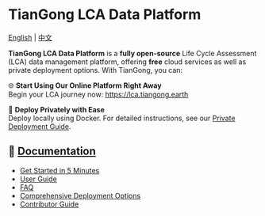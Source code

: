 # TianGong LCA Data Platform

[English](./README.md) | [中文](./README_CN.md)

**TianGong LCA Data Platform** is a **fully open-source** Life Cycle Assessment (LCA) data management platform, offering **free** cloud services as well as private deployment options. With TianGong, you can:

🌐 **Start Using Our Online Platform Right Away**  
Begin your LCA journey now: <a href="https://lca.tiangong.earth" target="_blank">https://lca.tiangong.earth</a>

🐳 **Deploy Privately with Ease**  
Deploy locally using Docker. For detailed instructions, see our <a href="https://docs.tiangong.earth/deploy/local-deploy" target="_blank">Private Deployment Guide</a>.

## 📖 <a href="https://docs.tiangong.earth/en/" target="_blank">Documentation</a>

- <a href="https://docs.tiangong.earth/en/category/quick-start" target="_blank">Get Started in 5 Minutes</a>
- <a href="https://docs.tiangong.earth/en/category/user-guide" target="_blank">User Guide</a>
- <a href="https://docs.tiangong.earth/en/category/faq" target="_blank">FAQ</a>
- <a href="https://docs.tiangong.earth/en/category/deloyment" target="_blank">Comprehensive Deployment Options</a>
- <a href="https://docs.tiangong.earth/en/category/contributing--development" target="_blank">Contributor Guide</a>
